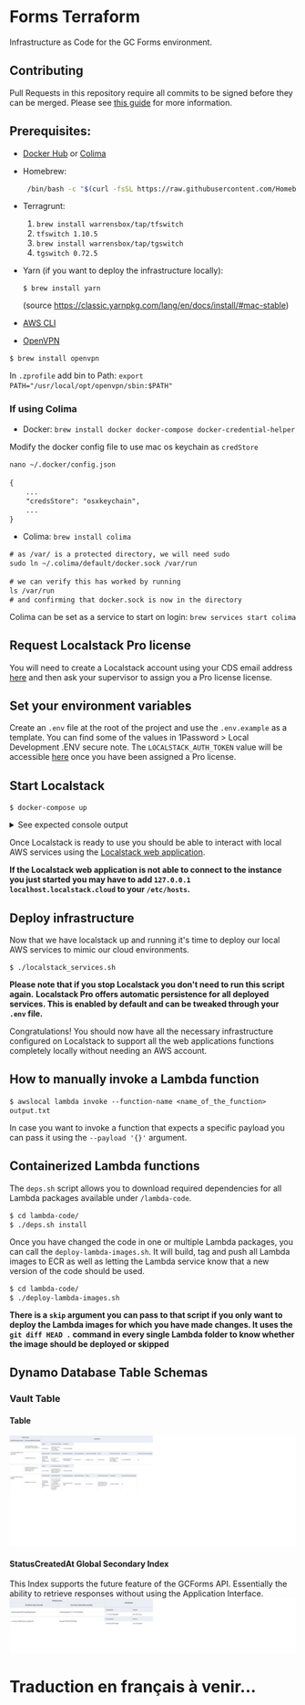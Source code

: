 # Forms Terraform

Infrastructure as Code for the GC Forms environment.

## Contributing

Pull Requests in this repository require all commits to be signed before they can be merged. Please see [this guide](https://docs.github.com/en/github/authenticating-to-github/managing-commit-signature-verification) for more information.

## Prerequisites:

- [Docker Hub](https://docs.docker.com/desktop/mac/install/) or [Colima](https://github.com/abiosoft/colima)

- Homebrew:

  ```bash
   /bin/bash -c "$(curl -fsSL https://raw.githubusercontent.com/Homebrew/install/HEAD/install.sh)"
  ```

- Terragrunt:

  1. `brew install warrensbox/tap/tfswitch`
  1. `tfswitch 1.10.5`
  1. `brew install warrensbox/tap/tgswitch`
  1. `tgswitch 0.72.5`

- Yarn (if you want to deploy the infrastructure locally):

  ```shell
  $ brew install yarn
  ```

  (source https://classic.yarnpkg.com/lang/en/docs/install/#mac-stable)

- [AWS CLI](https://docs.aws.amazon.com/cli/latest/userguide/getting-started-install.html)

- [OpenVPN](https://community.openvpn.net/openvpn/wiki/Openvpn24ManPage)

```shell
$ brew install openvpn
```

In `.zprofile` add bin to Path: `export PATH="/usr/local/opt/openvpn/sbin:$PATH"`

### If using Colima

- Docker: `brew install docker docker-compose docker-credential-helper`

Modify the docker config file to use mac os keychain as `credStore`

```shell
nano ~/.docker/config.json

{
    ...
    "credsStore": "osxkeychain",
    ...
}
```

- Colima: `brew install colima`

```shell
# as /var/ is a protected directory, we will need sudo
sudo ln ~/.colima/default/docker.sock /var/run

# we can verify this has worked by running
ls /var/run
# and confirming that docker.sock is now in the directory
```

Colima can be set as a service to start on login: `brew services start colima`

## Request Localstack Pro license

You will need to create a Localstack account using your CDS email address [here](https://app.localstack.cloud/sign-in) and then ask your supervisor to assign you a Pro license license.

## Set your environment variables

Create an `.env` file at the root of the project and use the `.env.example` as a template. You can find some of the values in 1Password > Local Development .ENV secure note.
The `LOCALSTACK_AUTH_TOKEN` value will be accessible [here](https://app.localstack.cloud/workspace/auth-token) once you have been assigned a Pro license.

## Start Localstack

```shell
$ docker-compose up
```

<details>
<summary>See expected console output</summary>

```shell
[+] Building 0.0s (0/0)
[+] Running 2/2
 ✔ Network forms-terraform_default  Created                                                                               0.1s
 ✔ Container GCForms_LocalStack     Created                                                                               0.1s
Attaching to GCForms_LocalStack
GCForms_LocalStack  |
GCForms_LocalStack  | LocalStack version: 3.2.1.dev20240306170817
GCForms_LocalStack  | LocalStack Docker container id: 00e39dc6785e
GCForms_LocalStack  | LocalStack build date: 2024-03-06
GCForms_LocalStack  | LocalStack build git hash: 93fc329
GCForms_LocalStack  |
GCForms_LocalStack  | 2024-03-27T14:11:56.175  INFO --- [  MainThread] l.bootstrap.licensingv2    : Successfully requested and activated new license <license_identifier>:pro 🔑✅
GCForms_LocalStack  | 2024-03-27T14:11:58.611  INFO --- [  MainThread] l.p.snapshot.plugins       : registering ON_STARTUP load strategy
GCForms_LocalStack  | 2024-03-27T14:11:59.649  INFO --- [  MainThread] l.p.snapshot.plugins       : registering SCHEDULED save strategy
GCForms_LocalStack  | 2024-03-27T14:11:59.713  INFO --- [  MainThread] l.extensions.platform      : loaded 0 extensions
GCForms_LocalStack  | 2024-03-27T14:12:00.097  INFO --- [-functhread4] hypercorn.error            : Running on https://0.0.0.0:4566 (CTRL + C to quit)
GCForms_LocalStack  | 2024-03-27T14:12:00.097  INFO --- [-functhread4] hypercorn.error            : Running on https://0.0.0.0:4566 (CTRL + C to quit)
GCForms_LocalStack  | 2024-03-27T14:12:00.098  INFO --- [-functhread4] hypercorn.error            : Running on https://0.0.0.0:443 (CTRL + C to quit)
GCForms_LocalStack  | 2024-03-27T14:12:00.098  INFO --- [-functhread4] hypercorn.error            : Running on https://0.0.0.0:443 (CTRL + C to quit)
GCForms_LocalStack  | 2024-03-27T14:12:00.316  INFO --- [  MainThread] localstack.utils.bootstrap : Execution of "start_runtime_components" took 602.48ms
GCForms_LocalStack  | Ready.
GCForms_LocalStack  | 2024-03-27T14:12:03.093  INFO --- [  MainThread] l.p.snapshot.plugins       : restoring state of all services on startup
```

</details>

Once Localstack is ready to use you should be able to interact with local AWS services using the [Localstack web application](https://app.localstack.cloud/inst/default/resources).

**If the Localstack web application is not able to connect to the instance you just started you may have to add `127.0.0.1 localhost.localstack.cloud` to your `/etc/hosts`.**

## Deploy infrastructure

Now that we have localstack up and running it's time to deploy our local AWS services to mimic our cloud environments.

```shell
$ ./localstack_services.sh
```

**Please note that if you stop Localstack you don't need to run this script again.**
**Localstack Pro offers automatic persistence for all deployed services. This is enabled by default and can be tweaked through your `.env` file.**

Congratulations! You should now have all the necessary infrastructure configured on Localstack to support all the web applications functions completely locally without needing an AWS account.

## How to manually invoke a Lambda function

```shell
$ awslocal lambda invoke --function-name <name_of_the_function> output.txt
```

In case you want to invoke a function that expects a specific payload you can pass it using the `--payload '{}'` argument.

## Containerized Lambda functions

The `deps.sh` script allows you to download required dependencies for all Lambda packages available under `/lambda-code`.

```shell
$ cd lambda-code/
$ ./deps.sh install
```

Once you have changed the code in one or multiple Lambda packages, you can call the `deploy-lambda-images.sh`. It will build, tag and push all Lambda images to ECR as well as letting the Lambda service know that a new version of the code should be used.

```shell
$ cd lambda-code/
$ ./deploy-lambda-images.sh
```

**There is a `skip` argument you can pass to that script if you only want to deploy the Lambda images for which you have made changes. It uses the `git diff HEAD .` command in every single Lambda folder to know whether the image should be deployed or skipped**

## Dynamo Database Table Schemas

### Vault Table

#### Table

![Vault Table](./readme_images/Vault.png)

#### StatusCreatedAt Global Secondary Index

This Index supports the future feature of the GCForms API. Essentially the ability to retrieve responses without using the Application Interface.
![StatusCreatedAt Index](./readme_images/GSI_Vault_StatusCreatedAt.png)

# Traduction en français à venir...
